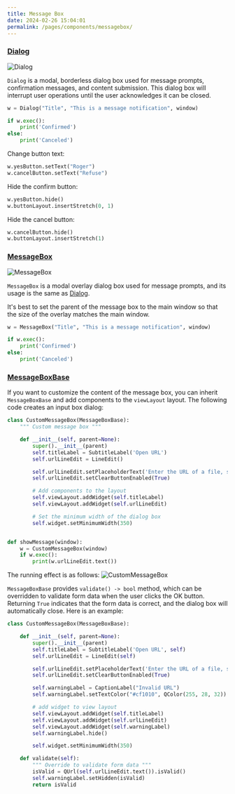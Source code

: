 ```yaml
---
title: Message Box
date: 2024-02-26 15:04:01
permalink: /pages/components/messagebox/
---
```


### [Dialog](https://pyqt-fluent-widgets.readthedocs.io/en/latest/autoapi/qfluentwidgets/components/dialog_box/dialog/index.html#qfluentwidgets.components.dialog_box.dialog.Dialog)


![Dialog](/img/components/messagebox/Dialog.png)

`Dialog` is a modal, borderless dialog box used for message prompts, confirmation messages, and content submission. This dialog box will interrupt user operations until the user acknowledges it can be closed.

```python
w = Dialog("Title", "This is a message notification", window)

if w.exec():
    print('Confirmed')
else:
    print('Canceled')
```

Change button text:

```python
w.yesButton.setText("Roger")
w.cancelButton.setText("Refuse")
```

Hide the confirm button:
```python
w.yesButton.hide()
w.buttonLayout.insertStretch(0, 1)
```

Hide the cancel button:
```python
w.cancelButton.hide()
w.buttonLayout.insertStretch(1)
```


### [MessageBox](https://pyqt-fluent-widgets.readthedocs.io/en/latest/autoapi/qfluentwidgets/components/dialog_box/dialog/index.html#qfluentwidgets.components.dialog_box.dialog.MessageBox)

![MessageBox](/img/components/messagebox/MessageBox.png)

`MessageBox` is a modal overlay dialog box used for message prompts, and its usage is the same as [Dialog](#dialog).

It's best to set the parent of the message box to the main window so that the size of the overlay matches the main window.

```python
w = MessageBox("Title", "This is a message notification", window)

if w.exec():
    print('Confirmed')
else:
    print('Canceled')
```


### [MessageBoxBase](https://pyqt-fluent-widgets.readthedocs.io/en/latest/autoapi/qfluentwidgets/components/dialog_box/message_box_base/index.html#qfluentwidgets.components.dialog_box.message_box_base.MessageBoxBase)

If you want to customize the content of the message box, you can inherit `MessageBoxBase` and add components to the `viewLayout` layout. The following code creates an input box dialog:

```python
class CustomMessageBox(MessageBoxBase):
    """ Custom message box """

    def __init__(self, parent=None):
        super().__init__(parent)
        self.titleLabel = SubtitleLabel('Open URL')
        self.urlLineEdit = LineEdit()

        self.urlLineEdit.setPlaceholderText('Enter the URL of a file, stream, or playlist')
        self.urlLineEdit.setClearButtonEnabled(True)

        # Add components to the layout
        self.viewLayout.addWidget(self.titleLabel)
        self.viewLayout.addWidget(self.urlLineEdit)

        # Set the minimum width of the dialog box
        self.widget.setMinimumWidth(350)


def showMessage(window):
    w = CustomMessageBox(window)
    if w.exec():
        print(w.urlLineEdit.text())
```

The running effect is as follows:
![CustomMessageBox](/img/components/messagebox/CustomMessageBox.png)

`MessageBoxBase` provides `validate() -> bool` method, which can be overridden to validate form data when the user clicks the OK button. Returning `True` indicates that the form data is correct, and the dialog box will automatically close. Here is an example:

```python
class CustomMessageBox(MessageBoxBase):

    def __init__(self, parent=None):
        super().__init__(parent)
        self.titleLabel = SubtitleLabel('Open URL', self)
        self.urlLineEdit = LineEdit(self)

        self.urlLineEdit.setPlaceholderText('Enter the URL of a file, stream, or playlist')
        self.urlLineEdit.setClearButtonEnabled(True)

        self.warningLabel = CaptionLabel("Invalid URL")
        self.warningLabel.setTextColor("#cf1010", QColor(255, 28, 32))

        # add widget to view layout
        self.viewLayout.addWidget(self.titleLabel)
        self.viewLayout.addWidget(self.urlLineEdit)
        self.viewLayout.addWidget(self.warningLabel)
        self.warningLabel.hide()

        self.widget.setMinimumWidth(350)

    def validate(self):
        """ Override to validate form data """
        isValid = QUrl(self.urlLineEdit.text()).isValid()
        self.warningLabel.setHidden(isValid)
        return isValid
```